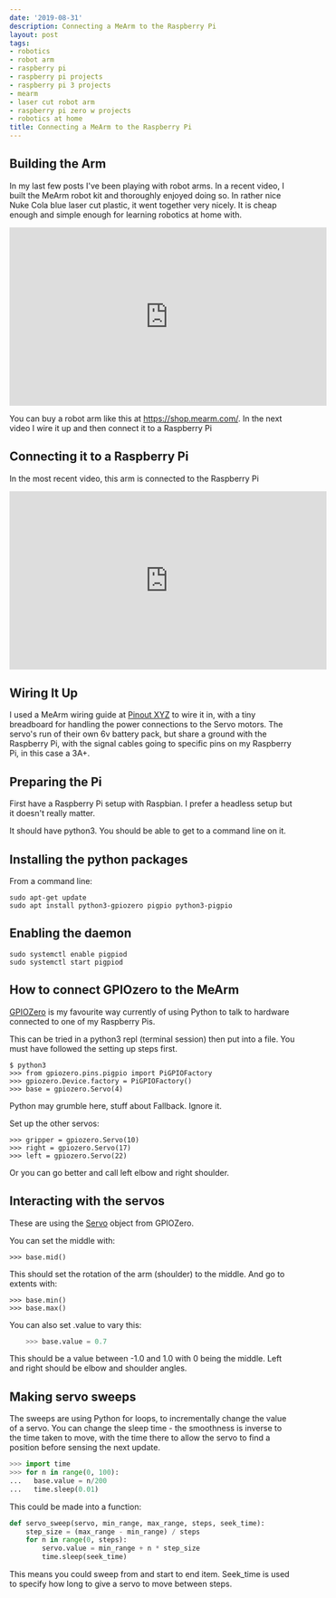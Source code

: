 ```yaml
---
date: '2019-08-31'
description: Connecting a MeArm to the Raspberry Pi
layout: post
tags:
- robotics
- robot arm
- raspberry pi
- raspberry pi projects
- raspberry pi 3 projects
- mearm
- laser cut robot arm
- raspberry pi zero w projects
- robotics at home
title: Connecting a MeArm to the Raspberry Pi
---
```

## Building the Arm

In my last few posts I've been playing with robot arms. In a recent video, I built the MeArm robot kit and thoroughly enjoyed doing so. In rather nice Nuke Cola blue laser cut plastic, it went together very nicely. It is cheap enough and simple enough for learning robotics at home with.

<div class="embed-responsive embed-responsive-16by9">
<iframe width="560" height="315" src="https://www.youtube.com/embed/OY8Aq9rou3k" frameborder="0" allow="accelerometer; autoplay; encrypted-media; gyroscope; picture-in-picture" allowfullscreen="true"></iframe>
</div>

You can buy a robot arm like this at <https://shop.mearm.com/>.
In the next video I wire it up and then connect it to a Raspberry Pi

## Connecting it to a Raspberry Pi

In the most recent video, this arm is connected to the Raspberry Pi

<div class="embed-responsive embed-responsive-16by9">
<iframe width="560" height="315" src="https://www.youtube.com/embed/_63Iw9JOUjQ" frameborder="0" allow="accelerometer; autoplay; encrypted-media; gyroscope; picture-in-picture" allowfullscreen="true"></iframe>
</div>

## Wiring It Up

I used a MeArm wiring guide at [Pinout XYZ](https://pinout.xyz/pinout/mearm_pi) to wire it in, with a tiny breadboard for handling the power connections to the Servo motors. The servo's run of their own 6v battery pack, but share a ground with the Raspberry Pi, with the signal cables going to specific pins on my Raspberry Pi, in this case a 3A+.

## Preparing the Pi

First have a Raspberry Pi setup with Raspbian. I prefer a headless setup but it doesn't really matter.

It should have python3. You should be able to get to a command line on it.

## Installing the python packages

From a command line:

    sudo apt-get update
    sudo apt install python3-gpiozero pigpio python3-pigpio

## Enabling the daemon

    sudo systemctl enable pigpiod
    sudo systemctl start pigpiod

## How to connect GPIOzero to the MeArm

[GPIOZero](https://gpiozero.readthedocs.io) is my favourite way currently of using Python to talk to hardware connected to one of my Raspberry Pis.

This can be tried in a python3 repl (terminal session) then put into a file.
You must have followed the setting up steps first.

    $ python3
    >>> from gpiozero.pins.pigpio import PiGPIOFactory
    >>> gpiozero.Device.factory = PiGPIOFactory()
    >>> base = gpiozero.Servo(4)

Python may grumble here, stuff about Fallback. Ignore it.

Set up the other servos:

    >>> gripper = gpiozero.Servo(10)
    >>> right = gpiozero.Servo(17)
    >>> left = gpiozero.Servo(22)

Or you can go better and call left elbow and right shoulder.

## Interacting with the servos

These are using the [Servo](https://gpiozero.readthedocs.io/en/stable/api_output.html#servo) object from GPIOZero.

You can set the middle with:

    >>> base.mid()

This should set the rotation of the arm (shoulder) to the middle.
And go to extents with:

    >>> base.min()
    >>> base.max()

You can also set .value to vary this:

```python
    >>> base.value = 0.7
```

This should be a value between -1.0 and 1.0 with 0 being the middle.
Left and right should be elbow and shoulder angles.

## Making servo sweeps

The sweeps are using Python for loops, to incrementally change the value of a servo. You can change the sleep time - the smoothness is inverse to the time taken to move, with the time there to allow the servo to find a position before sensing the next update.

```python
>>> import time
>>> for n in range(0, 100):
...   base.value = n/200
...   time.sleep(0.01)
```

This could be made into a function:

```python
def servo_sweep(servo, min_range, max_range, steps, seek_time):
    step_size = (max_range - min_range) / steps
    for n in range(0, steps):
        servo.value = min_range + n * step_size
        time.sleep(seek_time)
```

This means you could sweep from and start to end item. Seek_time is used to specify how long to give a servo to move between steps.
